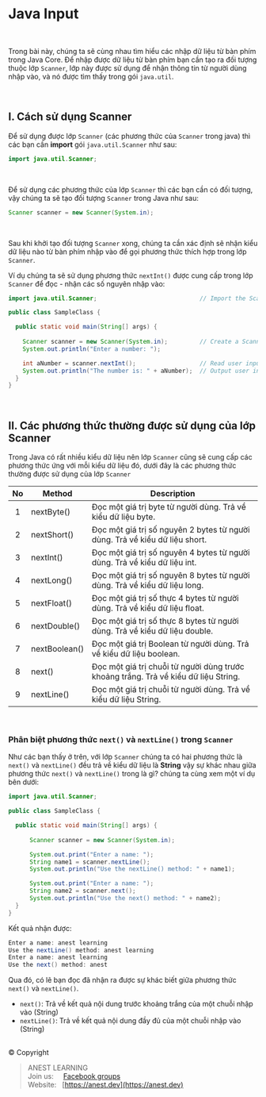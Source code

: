 # Java Input

<br />

Trong bài này, chúng ta sẽ cùng nhau tìm hiểu các nhập dữ liệu từ bàn phím trong Java Core. Để nhập được dữ liệu từ bàn phím bạn cần tạo ra đối tượng thuộc lớp `Scanner`, lớp này được sử dụng để nhận thông tin từ người dùng nhập vào, và nó được tìm thấy trong gói `java.util`.

<br />

## I. Cách sử dụng Scanner

Để sử dụng được lớp `Scanner` (các phương thức của `Scanner` trong java) thì các bạn cần **import** gói `java.util.Scanner` như sau:
```java
import java.util.Scanner;
```

<br />

Để sử dụng các phương thức của lớp `Scanner` thì các bạn cần có đối tượng, vậy chúng ta sẽ tạo đối tượng `Scanner` trong Java như sau:
```java
Scanner scanner = new Scanner(System.in);
```

<br />

Sau khi khởi tạo đối tượng `Scanner` xong, chúng ta cần xác định sẽ nhận kiểu dữ liệu nào từ bàn phím nhập vào để gọi phương thức thích hợp trong lớp `Scanner`.

Ví dụ chúng ta sẽ sử dụng phương thức `nextInt()` được cung cấp trong lớp `Scanner` để đọc - nhận các số nguyên nhập vào:
```java
import java.util.Scanner;                             // Import the Scanner class

public class SampleClass {

  public static void main(String[] args) {
  
    Scanner scanner = new Scanner(System.in);         // Create a Scanner object
    System.out.println("Enter a number: ");

    int aNumber = scanner.nextInt();                  // Read user input
    System.out.println("The number is: " + aNumber);  // Output user input 
  }
}
```

<br />

## II. Các phương thức thường được sử dụng của lớp Scanner

Trong Java có rất nhiều kiểu dữ liệu nên lớp `Scanner` cũng sẽ cung cấp các phương thức ứng với mỗi kiểu dữ liệu đó, dưới đây là các phương thức thường được sử dụng của lớp `Scanner`

| No | Method | Description |
|:--:|--------|-------------|
|  1 | nextByte()    | Đọc một giá trị byte từ người dùng. Trả về kiểu dữ liệu byte. |
|  2 | nextShort()   | Đọc một giá trị số nguyên 2 bytes từ người dùng. Trả về kiểu dữ liệu short. |
|  3 | nextInt()	   | Đọc một giá trị số nguyên 4 bytes từ người dùng. Trả về kiểu dữ liệu int. |
|  4 | nextLong()	   | Đọc một giá trị số nguyên 8 bytes từ người dùng. Trả về kiểu dữ liệu long. |
|  5 | nextFloat()	 | Đọc một giá trị số thực 4 bytes từ người dùng. Trả về kiểu dữ liệu float. |
|  6 | nextDouble()	 | Đọc một giá trị số thực 8 bytes từ người dùng. Trả về kiểu dữ liệu double. |
|  7 | nextBoolean() | Đọc một giá trị Boolean từ người dùng. Trả về kiểu dữ liệu boolean. |
|  8 | next()	       | Đọc một giá trị chuỗi từ người dùng trước khoảng trắng. Trả về kiểu dữ liệu String. |
|  9 | nextLine()	   | Đọc một giá trị chuỗi từ người dùng. Trả về kiểu dữ liệu String. |

<br />

### Phân biệt phương thức `next()` và `nextLine()` trong `Scanner`

Như các bạn thấy ở trên, với lớp `Scanner` chúng ta có hai phương thức là `next()` và `nextLine()` đều trả về kiểu dữ liệu là **String** vậy sự khác nhau giữa phương thức `next()` và `nextLine()` trong là gì? chúng ta cùng xem một ví dụ bên dưới:

```java
import java.util.Scanner;

public class SampleClass {

  public static void main(String[] args) {
  
      Scanner scanner = new Scanner(System.in);

      System.out.print("Enter a name: ");
      String name1 = scanner.nextLine();
      System.out.println("Use the nextLine() method: " + name1);

      System.out.print("Enter a name: ");
      String name2 = scanner.next();
      System.out.println("Use the next() method: " + name2);
  }
}
```
Kết quả nhận được:
```java
Enter a name: anest learning
Use the nextLine() method: anest learning
Enter a name: anest learning
Use the next() method: anest
```

Qua đó, có lẽ bạn đọc đã nhận ra được sự khác biết giữa phương thức `next()` và `nextLine()`.

- `next()`: Trả về kết quả nội dung trước khoảng trắng của một chuỗi nhập vào (String)
- `nextLine()`: Trả về kết quả nội dung đầy đủ của một chuỗi nhập vào (String)

##  

© Copyright
> ANEST LEARNING  
> Join us: &nbsp;&nbsp;&nbsp; [Facebook groups](https://www.facebook.com/groups/anest.learning/)  
> Website: &nbsp; [https://anest.dev](https://anest.dev)  
